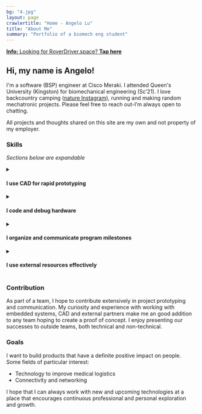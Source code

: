 ```yaml
---
bg: "4.jpg"
layout: page
crawlertitle: "Home - Angelo Lu"
title: "About Me"
summary: "Portfolio of a biomech eng student"
---
```

<div class="new-banner"><a href="https://roverdriver.space"><b>Info:</b> Looking for RoverDriver.space? <b>Tap here</b></a></div>

## Hi, my name is Angelo! 


I'm a software (BSP) engineer at Cisco Meraki. I attended Queen's University (Kingston) for biomechanical engineering (Sc’21). I love backcountry camping (<a href="https://www.instagram.com/naturewithangelo/">nature Instagram</a>), running and making random mechatronic projects. Please feel free to reach out-I’m always open to chatting.

All projects and thoughts shared on this site are my own and not property of my employer.

### Skills

*Sections below are expandable*
<details>
  <summary markdown="1">
  
#### I use **CAD** for **rapid prototyping**
  </summary>
  <section markdown="1">
Turning doodles on scrap paper into something I can hold in my hands fills me with wonder and excitement. I have experience using CAD software, including Solid Edge, NX and Fusion 360, including animation and basic surfacing. I have some ANSYS experience (ADPL).

I'm especially interested in using FFF 3D printers for prototyping. A personal 3D printer has enabled me to take personal "making" to the next level. Through many projects, several of my own design, including enclosures, gears, decor and PPE (3D PPE Kingston), I understand how to design and optimize for the use of this technology and am mindful of its limitations.
</section>
</details>
<details>
  <summary markdown="1">
  
#### I **code** and **debug hardware**
  </summary>
  <section markdown="1">
Since learning Java, I've also worked with C++, C#, Python and Javascript at a proficient level. I was a passionate native Android developer for several years. With project experience using Javascript and JQuery, however, I'm now experimenting with React and PWAs that run on (almost) any device. 

I worked at Cisco Meraki doing Software Platform Engineering where I worked on embedded bootloaders and kernels for networking products. Seeing a new PCBA finally boot using a bootloader I’d built was hugely satisfying.

I was intimately involved in implementing various security technologies that relied on peripherals including trust anchors, so communication busses were of upmost interest. I validated SPI, UART, I2C and PCIe busses, among others, powering everything from Serial EEPROMs to PCIe ethernet controllers, both through internal (software) and external (electrical characteristics) means. Notably, I have experience using JTAG tools to debug Intel x86 processors for server/mobile and certain ARM processors and FPGAs.
</section>
</details>
<details>
  <summary markdown="1">
  
#### I **organize** and **communicate** program milestones
  </summary>
  <section markdown="1">
I enjoy being involved in the planning and aggregation of team work because it increases my scope of understanding in product development. In established orgs, I have recognized and tested improvements to processes and technical systems, then presented these results to both technical and non-technical audiences.

Through design team and work experience, I have experience recording and communicating work using many tools, including Microsoft Teams, Atlassian tools (Jira, Confluence) for Agile and Git/Gerrit for CI.
</section>
</details>
<details>
  <summary markdown="1">
  
#### I use **external resources** effectively
  </summary>
  <section markdown="1">
When given a release goal, I'm able to communicate with engineers, manufacturing teams and vendors to ensure that our deliverables are fully specified and on track. I have experience escalating and working with external FAEs, sales and engineering teams to solve implementation problems while maintaining company confidentiality protocols. Through direct communication with overseas manufacturing teams, I have been able to deliver software that better aligns with their processes and fix problems with greater efficiency. I recognize the power of open source software and have contributed to the testing of community-maintained repositories.
</section>
</details>

### Contribution
As part of a team, I hope to contribute extensively in project prototyping and communication. My curiosity and experience with working with embedded systems, CAD and external partners make me an good addition to any team hoping to create a proof of concept. I enjoy presenting our successes to outside teams, both technical and non-technical.

### Goals
I want to build products that have a definite positive impact on people. Some fields of particular interest:
* Technology to improve medical logistics
* Connectivity and networking

I hope that I can always work with new and upcoming technologies at a place that encourages continuous professional and personal exploration and growth.